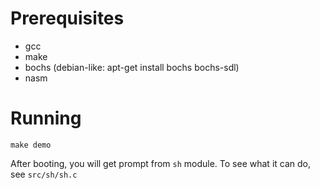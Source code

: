 # Prerequisites

 * gcc
 * make
 * bochs (debian-like: apt-get install bochs bochs-sdl)
 * nasm

# Running

```
make demo
```

After booting, you will get prompt from `sh` module. To see what it can do, see `src/sh/sh.c`
